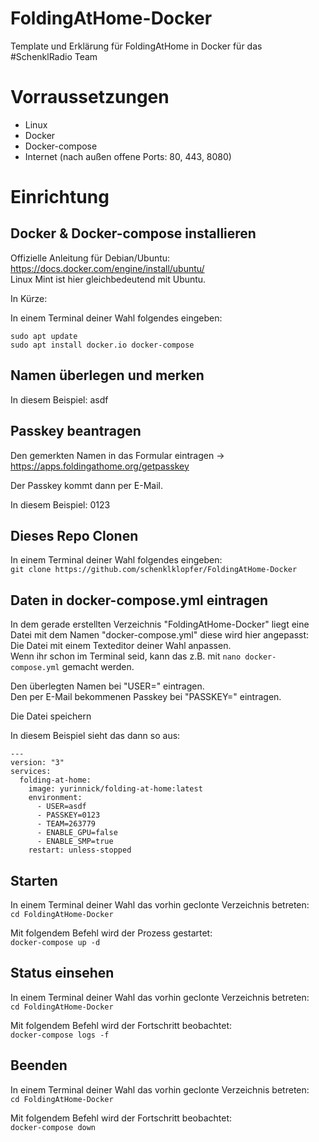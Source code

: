 # FoldingAtHome-Docker

Template und Erklärung für FoldingAtHome in Docker für das #SchenklRadio Team

# Vorraussetzungen

- Linux
- Docker
- Docker-compose
- Internet (nach außen offene Ports: 80, 443, 8080)

# Einrichtung

## Docker & Docker-compose installieren

Offizielle Anleitung für Debian/Ubuntu: https://docs.docker.com/engine/install/ubuntu/  
Linux Mint ist hier gleichbedeutend mit Ubuntu.

In Kürze:

In einem Terminal deiner Wahl folgendes eingeben:  
```
sudo apt update
sudo apt install docker.io docker-compose
```

## Namen überlegen und merken

In diesem Beispiel: asdf

## Passkey beantragen

Den gemerkten Namen in das Formular eintragen
-> https://apps.foldingathome.org/getpasskey

Der Passkey kommt dann per E-Mail.

In diesem Beispiel: 0123

## Dieses Repo Clonen

In einem Terminal deiner Wahl folgendes eingeben:  
`git clone https://github.com/schenklklopfer/FoldingAtHome-Docker`

## Daten in docker-compose.yml eintragen

In dem gerade erstellten Verzeichnis "FoldingAtHome-Docker" liegt eine Datei mit dem Namen "docker-compose.yml" diese wird hier angepasst:  
Die Datei mit einem Texteditor deiner Wahl anpassen.  
Wenn ihr schon im Terminal seid, kann das z.B. mit `nano docker-compose.yml` gemacht werden.  

Den überlegten Namen bei "USER=" eintragen.  
Den per E-Mail bekommenen Passkey bei "PASSKEY=" eintragen.

Die Datei speichern

In diesem Beispiel sieht das dann so aus:
```
---
version: "3"
services:
  folding-at-home:
    image: yurinnick/folding-at-home:latest
    environment:
      - USER=asdf
      - PASSKEY=0123
      - TEAM=263779
      - ENABLE_GPU=false
      - ENABLE_SMP=true
    restart: unless-stopped

```
## Starten

In einem Terminal deiner Wahl das vorhin geclonte Verzeichnis betreten:  
`cd FoldingAtHome-Docker`

Mit folgendem Befehl wird der Prozess gestartet:  
`docker-compose up -d`

## Status einsehen

In einem Terminal deiner Wahl das vorhin geclonte Verzeichnis betreten:  
`cd FoldingAtHome-Docker`

Mit folgendem Befehl wird der Fortschritt beobachtet:  
`docker-compose logs -f`

## Beenden

In einem Terminal deiner Wahl das vorhin geclonte Verzeichnis betreten:  
`cd FoldingAtHome-Docker`

Mit folgendem Befehl wird der Fortschritt beobachtet:  
`docker-compose down`
